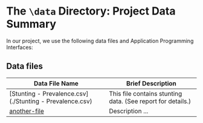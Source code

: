 # The `\data` Directory: Project Data Summary 

In our project, we use the following data files and Application Programming Interfaces:

## Data files
|Data File Name | Brief Description|
|---------------| -----------------|
|[Stunting - Prevalence.csv](./Stunting - Prevalence.csv) | This file contains stunting data. (See report for details.)
|[another-file](./filename2.csv) | Description ... 
